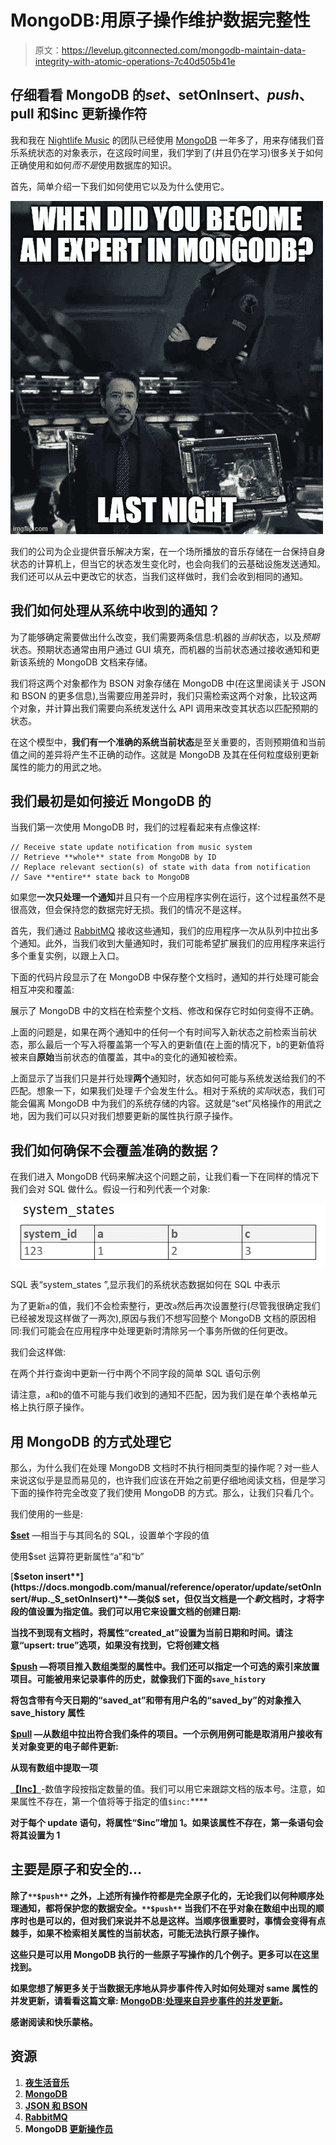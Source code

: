 # MongoDB:用原子操作维护数据完整性

> 原文：<https://levelup.gitconnected.com/mongodb-maintain-data-integrity-with-atomic-operations-7c40d505b41e>

## 仔细看看 MongoDB 的$set、$setOnInsert、$push、$pull 和$inc 更新操作符

我和我在 [Nightlife Music](https://nightlife.com.au) 的团队已经使用 [MongoDB](https://www.mongodb.com/) 一年多了，用来存储我们音乐系统状态的对象表示，在这段时间里，我们学到了(并且仍在学习)很多关于如何正确使用和如何*而不是*使用数据库的知识。

首先，简单介绍一下我们如何使用它以及为什么使用它。

![](img/82d97f2c01dce006180ca37faea59b8c.png)

我们的公司为企业提供音乐解决方案，在一个场所播放的音乐存储在一台保持自身状态的计算机上，但当它的状态发生变化时，也会向我们的云基础设施发送通知。我们还可以从云中更改它的状态，当我们这样做时，我们会收到相同的通知。

## 我们如何处理从系统中收到的通知？

为了能够确定需要做出什么改变，我们需要两条信息:机器的*当前*状态，以及*预期*状态。预期状态通常由用户通过 GUI 填充，而机器的当前状态通过接收通知和更新该系统的 MongoDB 文档来存储。

我们将这两个对象都作为 BSON 对象存储在 MongoDB 中(在这里阅读关于 JSON 和 BSON 的更多信息),当需要应用差异时，我们只需检索这两个对象，比较这两个对象，并计算出我们需要向系统发送什么 API 调用来改变其状态以匹配预期的状态。

在这个模型中，**我们有一个准确的系统当前状态**是至关重要的，否则预期值和当前值之间的差异将产生不正确的动作。这就是 MongoDB 及其在任何粒度级别更新属性的能力的用武之地。

## 我们最初是如何接近 MongoDB 的

当我们第一次使用 MongoDB 时，我们的过程看起来有点像这样:

```
// Receive state update notification from music system
// Retrieve **whole** state from MongoDB by ID
// Replace relevant section(s) of state with data from notification 
// Save **entire** state back to MongoDB 
```

如果您**一次只处理一个通知**并且只有一个应用程序实例在运行，这个过程虽然不是很高效，但会保持您的数据完好无损。我们的情况不是这样。

首先，我们通过 [RabbitMQ](https://www.rabbitmq.com/) 接收这些通知，我们的应用程序一次从队列中拉出多个通知。此外，当我们收到大量通知时，我们可能希望扩展我们的应用程序来运行多个重复实例，以跟上入口。

下面的代码片段显示了在 MongoDB 中保存整个文档时，通知的并行处理可能会相互冲突和覆盖:

展示了 MongoDB 中的文档在检索整个文档、修改和保存它时如何变得不正确。

上面的问题是，如果在两个通知中的任何一个有时间写入新状态之前检索当前状态，那么最后一个写入将覆盖第一个写入的更新值(在上面的情况下，`b`的更新值将被来自**原始**当前状态的值覆盖，其中`a`的变化的通知被检索。

上面显示了当我们只是并行处理**两个**通知时，状态如何可能与系统发送给我们的不匹配。想象一下，如果我们处理*千个*会发生什么。相对于系统的*实际*状态，我们可能会偏离 MongoDB 中为我们的系统存储的内容。这就是“set”风格操作的用武之地，因为我们可以只对我们想要更新的属性执行原子操作。

## 我们如何确保不会覆盖准确的数据？

在我们进入 MongoDB 代码来解决这个问题之前，让我们看一下在同样的情况下我们会对 SQL 做什么。假设一行和列代表一个对象:

![](img/8dd22ea88722162e9029fb335a8081b2.png)

SQL 表“system_states ”,显示我们的系统状态数据如何在 SQL 中表示

为了更新`a`的值，我们不会检索整行，更改`a`然后再次设置整行(尽管我很确定我们已经被发现这样做了一两次),原因与我们不想写回整个 MongoDB 文档的原因相同:我们可能会在应用程序中处理更新时清除另一个事务所做的任何更改。

我们会这样做:

在两个并行查询中更新一行中两个不同字段的简单 SQL 语句示例

请注意，`a`和`b`的值不可能与我们收到的通知不匹配，因为我们是在单个表格单元格上执行原子操作。

## 用 MongoDB 的方式处理它

那么，为什么我们在处理 MongoDB 文档时不执行相同类型的操作呢？对一些人来说这似乎是显而易见的，也许我们应该在开始之前更仔细地阅读文档，但是学习下面的操作符完全改变了我们使用 MongoDB 的方式。那么，让我们只看几个。

我们使用的一些是:

[**$set**](https://docs.mongodb.com/manual/reference/operator/update/set/#up._S_set) —相当于与其同名的 SQL，设置单个字段的值

使用$set 运算符更新属性“a”和“b”

[**$seton insert**](https://docs.mongodb.com/manual/reference/operator/update/setOnInsert/#up._S_setOnInsert)**—类似$ set，但仅当文档是一个*新*文档时，才将字段的值设置为指定值。我们可以用它来设置文档的创建日期:**

**当找不到现有文档时，将属性“created_at”设置为当前日期和时间。请注意“upsert: true”选项，如果没有找到，它将创建文档**

**[**$push**](https://docs.mongodb.com/manual/reference/operator/update/push/#up._S_push) —将项目推入数组类型的属性中。我们还可以指定一个可选的索引来放置项目。可能被用来记录事件的历史，就像我们下面的`save_history`**

**将包含带有今天日期的“saved_at”和带有用户名的“saved_by”的对象推入 save_history 属性**

**[**$pull**](https://docs.mongodb.com/manual/reference/operator/update/pull/#up._S_pull) —从数组中拉出符合我们条件的项目。一个示例用例可能是取消用户接收有关对象变更的电子邮件更新:**

**从现有数组中提取一项**

**[**【Inc】**](https://docs.mongodb.com/manual/reference/operator/update/inc/#up._S_inc)**-数值字段按指定数量的值。我们可以用它来跟踪文档的版本号。注意，如果属性不存在，第一个值将等于指定的值`$inc:`****

****对于每个 update 语句，将属性“$inc”增加 1。如果该属性不存在，第一条语句会将其设置为 1****

## ****主要是原子和安全的…****

****除了`**$push**` 之外，上述所有操作符都是完全原子化的，无论我们以何种顺序处理通知，都将保护您的数据安全。`**$push**` 当我们不在乎对象在数组中出现的顺序时也是可以的，但对我们来说并不总是这样。当顺序很重要时，事情会变得有点棘手，如果不检索相关属性的当前状态，可能无法执行原子操作。****

****这些只是可以用 MongoDB 执行的一些原子写操作的几个例子。更多可以在这里找到。****

****如果您想了解更多关于当数据无序地从异步事件传入时如何处理对 **same** 属性的并发更新，请看看这篇文章: [MongoDB:处理来自异步事件的并发更新](/mongodb-handling-parallel-writes-fa7744565313)。****

****感谢阅读和快乐蒙格。****

## ****资源****

1.  ****[夜生活音乐](https://nightlife.com.au)****
2.  ****[MongoDB](https://www.mongodb.com/)****
3.  ****[JSON 和 BSON](https://www.mongodb.com/json-and-bson)****
4.  ****[RabbitMQ](https://www.rabbitmq.com/)****
5.  ****MongoDB [更新操作员](https://docs.mongodb.com/manual/reference/operator/update/#id1)****